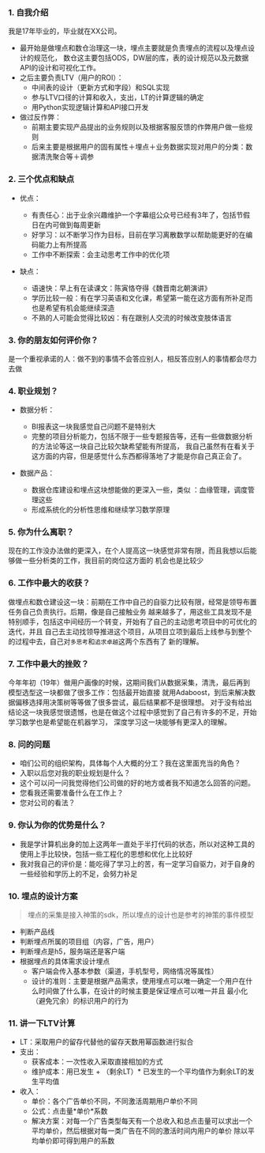 ### 1. 自我介绍

我是17年毕业的，毕业就在XX公司。
- 最开始是做埋点和数仓治理这一块，埋点主要就是负责埋点的流程以及埋点设计的规范化，
数仓这主要包括ODS，DW层的库，表的设计规范以及元数据API的设计和可视化工作。
- 之后主要负责LTV（用户的ROI）：
  - 中间表的设计（更新方式和字段）和SQL实现
  - 参与LTV口径的计算和收入，支出，LT的计算逻辑的确定
  - 用Python实现逻辑计算和API接口开发
- 做过反作弊：
  - 前期主要实现产品提出的业务规则以及根据客服反馈的作弊用户做一些规则
  - 后来主要是根据用户的固有属性＋埋点＋业务数据实现对用户的分类：数据清洗聚合等＋调参

### 2. 三个优点和缺点

- 优点：
  - 有责任心：出于业余兴趣维护一个字幕组公众号已经有3年了，包括节假日在内可做到每周更新
  - 好学习：以不断学习作为目标，目前在学习离散数学以帮助能更好的在编码能力上有所提高
  - 工作中不断探索：会主动思考工作中的优化项

- 缺点：
  - 语速快：早上有在读课文：陈寅恪夺得《魏晋南北朝演讲》
  - 学历比较一般：有在学习英语和文化课，希望第一能在这方面有所补足而也是希望有机会能继续深造
  - 不熟的人可能会觉得比较凶：有在跟别人交流的时候改变肢体语言


### 3. 你的朋友如何评价你？
是一个重视承诺的人：做不到的事情不会答应别人，相反答应别人的事情都会尽力去做

### 4. 职业规划？

- 数据分析：
  - BI报表这一块我感觉自己问题不是特别大
  - 完整的项目分析能力，包括不限于一些专题报告等，还有一些做数据分析的方法论等这一块自己比较欠缺希望能有所提高，
  我自己虽然有在看关于这方面的内容，但是感觉什么东西都得落地了才能是你自己真正会了。

- 数据产品：
  - 数据仓库建设和埋点这块想能做的更深入一些，类似 ：血缘管理，调度管理这些
  - 形成系统化的分析性思维和继续学习数学原理
  
### 5. 你为什么离职？

现在的工作没办法做的更深入，在个人提高这一块感觉非常有限，而且我想以后能够做一些分析类的工作，我目前的岗位这方面的
机会也是比较少

### 6. 工作中最大的收获？

做埋点和数仓建设这一块：前期在工作中自己的自驱力比较有限，经常是领导布置任务自己负责执行。后期，像是自己接触业务
越来越多了，用这些工具发现不是特别顺手，包括这中间经历一个转变，开始有了自己的主动思考项目中的可优化的迭代，并且
自己去主动找领导推进这个项目，从项目立项到最后上线参与到整个的过程中去，自己对`多思考`和`追求卓越`这两个东西有了
新的理解。

### 7. 工作中最大的挫败？

今年年初（19年）做用户画像的时候，这期间我们从数据采集，清洗，最后再到模型选型这一块都做了很多工作：包括最开始直接
就用Adaboost，到后来解决数据偏移选择用决策树等等做了很多尝试，最后结果都不是很理想。
对于没有给出结论这一块我感觉很遗憾，也是在做这个过程中感觉到了自己有许多的不足，开始学习数学也是希望能在机器学习，
深度学习这一块能够有更深入的理解。

### 8. 问的问题

- 咱们公司的组织架构，具体每个人大概的分工？我在这里面充当的角色？
- 入职以后您对我的职业规划是什么？
- 这个可以问一问我觉得他们公司做的好的地方或者我不知道怎么回答的问题。
- 您看我还需要准备什么在工作上？
- 您对公司的看法？

### 9. 你认为你的优势是什么？

- 我是学计算机出身的加上这两年一直处于半打代码的状态，所以对这种工具的使用上手比较快，包括一些工程化的思想和优化上比较好
- 我对我自己的评价是：能吃得了学习上的苦，有一定学习自驱力，对于自身的一些经验和学历上的不足，会努力补足

### 10. 埋点的设计方案

>埋点的采集是接入神策的sdk，所以埋点的设计也是参考的神策的事件模型
- 判断产品线
- 判断埋点所属的项目组（内容，广告，用户）
- 判断埋点是h5，服务端还是客户端
- 根据埋点的具体需求设计埋点
  - 客户端会传入基本参数（渠道，手机型号，网络情况等属性）
  - 设计的准则：主要是根据产品需求，使用埋点可以唯一确定一个用户在什么时间做了什么事，在设计的时候主要是保证埋点可以唯一并且
  最小化（避免冗余）的标识用户的行为
  
### 11. 讲一下LTV计算

- LT：采取用户的留存代替他的留存天数用幂函数进行拟合
- 支出：
  - 获客成本：一次性收入采取直接相加的方式
  - 维护成本：用已发生 + （剩余LT）\* 已发生的一个平均值作为剩余LT的发生平均值
- 收入：
  - 单价：各个广告单价不同，不同激活周期用户单价不同
  - 公式：点击量\*单价\*系数
  - 解决方案：对每一个广告类型每天有一个总收入和总点击量可以求出一个平均单价，然后根据对每一类广告在不同的激活时间内用户的单价
  除以平均单价即可得到用户的系数